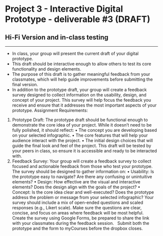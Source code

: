 # Project 3 - Interactive Digital Prototype - deliverable #3 (DRAFT)
## Hi-Fi Version and in-class testing

---

- In class, your group will present the current draft of your digital prototype.
- This draft should be interactive enough to allow others to test its core functionality and design elements.
- The purpose of this draft is to gather meaningful feedback from your classmates, which will help guide improvements before submitting the final version.
- In addition to the prototype draft, your group will create a feedback survey designed to collect information on the usability, design, and concept of your project. This survey will help focus the feedback you receive and ensure that it addresses the most important aspects of your prototype.
Assignment Requirements:
1. Prototype Draft:
The prototype draft should be functional enough to demonstrate the core idea of your project. While it doesn’t need to be fully polished, it should reflect:
	•	The concept you are developing based on your selected infographic.
	•	The core features that will help your audience interact with the project.
	•	The initial design choices that will guide the final look and feel of the project.
This draft will be tested by your peers in class, so ensure it is accessible and ready to be interacted with.
2. Feedback Survey:
Your group will create a feedback survey to collect focused and actionable feedback from those who test your prototype. The survey should be designed to gather information on:
	•	Usability: Is the prototype easy to navigate? Are there any confusing or unintuitive elements?
	•	Design: How effective are the visual and interactive elements? Does the design align with the goals of the project?
	•	Concept: Is the core idea clear and well-executed? Does the prototype address the problem or message from your selected infographic?
Your survey should include a mix of open-ended questions and scaled responses (e.g., Likert scale). Make sure the questions are clear, concise, and focus on areas where feedback will be most helpful. Create the survey using Google Forms, be prepared to share the link with your classmates during the feedback session.
 
Submit both the prototype and the form to myCourses before the dropbox closes.
